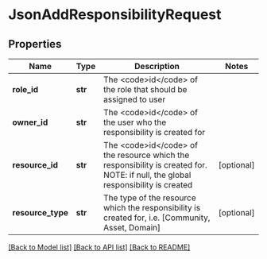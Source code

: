 # JsonAddResponsibilityRequest

## Properties
Name | Type | Description | Notes
------------ | ------------- | ------------- | -------------
**role_id** | **str** | The &lt;code&gt;id&lt;/code&gt; of the role that should be assigned to user | 
**owner_id** | **str** | The &lt;code&gt;id&lt;/code&gt; of the user who the responsibility is created for | 
**resource_id** | **str** | The &lt;code&gt;id&lt;/code&gt; of the resource which the responsibility is created for. NOTE: if null, the global responsibility is created | [optional] 
**resource_type** | **str** | The type of the resource which the responsibility is created for, i.e. [Community, Asset, Domain] | [optional] 

[[Back to Model list]](../README.md#documentation-for-models) [[Back to API list]](../README.md#documentation-for-api-endpoints) [[Back to README]](../README.md)



